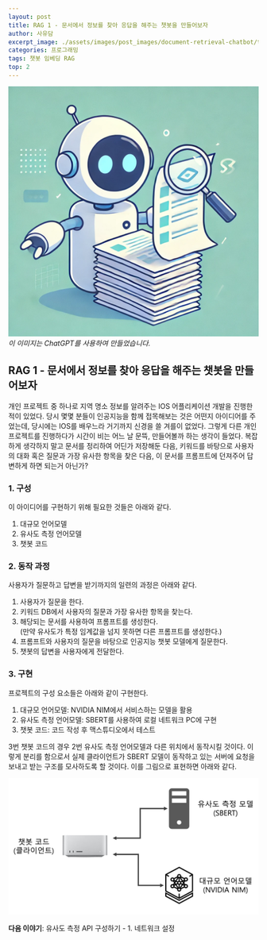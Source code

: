 ```yaml
---
layout: post
title: RAG 1 - 문서에서 정보를 찾아 응답을 해주는 챗봇을 만들어보자
author: 사유담
excerpt_image: ./assets/images/post_images/document-retrieval-chatbot/thumbnail-001.webp
categories: 프로그래밍
tags: 챗봇 임베딩 RAG
top: 2
---
```


![banner](/assets/images/post_images/document-retrieval-chatbot/thumbnail-001.webp)
*이 이미지는 ChatGPT를 사용하여 만들었습니다.*

## RAG 1 - 문서에서 정보를 찾아 응답을 해주는 챗봇을 만들어보자

개인 프로젝트 중 하나로 지역 명소 정보를 알려주는 IOS 어플리케이션 개발을 진행한 적이 있었다. 당시 몇몇 분들이 인공지능을 함께 접목해보는 것은 어떤지 아이디어를 주었는데, 당시에는 IOS를 배우느라 거기까지 신경을 쓸 겨를이 없었다. 그렇게 다른 개인 프로젝트를 진행하다가 시간이 비는 어느 날 문뜩, 만들어볼까 하는 생각이 들었다. 복잡하게 생각하지 말고 문서를 정리하여 어딘가 저장해둔 다음, 키워드를 바탕으로 사용자의 대화 혹은 질문과 가장 유사한 항목을 찾은 다음, 이 문서를 프롬프트에 던져주어 답변하게 하면 되는거 아닌가?

### 1. 구성
이 아이디어를 구현하기 위해 필요한 것들은 아래와 같다.

1. 대규모 언어모델
2. 유사도 측정 언어모델
3. 챗봇 코드

### 2. 동작 과정
사용자가 질문하고 답변을 받기까지의 일련의 과정은 아래와 같다.

1. 사용자가 질문을 한다.
2. 키워드 DB에서 사용자의 질문과 가장 유사한 항목을 찾는다.
3. 해당되는 문서를 사용하여 프롬프트를 생성한다.  
    (만약 유사도가 특정 임계값을 넘지 못하면 다른 프롬프트를 생성한다.)
4. 프롬프트와 사용자의 질문을 바탕으로 인공지능 챗봇 모델에게 질문한다.
5. 챗봇의 답변을 사용자에게 전달한다.

### 3. 구현
프로젝트의 구성 요소들은 아래와 같이 구현한다.

1. 대규모 언어모델: NVIDIA NIM에서 서비스하는 모델을 활용
2. 유사도 측정 언어모델: SBERT를 사용하여 로컬 네트워크 PC에 구현
3. 챗봇 코드: 코드 작성 후 맥스튜디오에서 테스트

3번 챗봇 코드의 경우 2번 유사도 측정 언어모델과 다른 위치에서 동작시킬 것이다. 이렇게 분리를 함으로서 실제 클라이언트가 SBERT 모델이 동작하고 있는 서버에 요청을 보내고 받는 구조를 모사하도록 할 것이다. 이를 그림으로 표현하면 아래와 같다.


![프로젝트 구성](/assets/images/post_images/document-retrieval-chatbot/project-config-001.png)


**다음 이야기**: 유사도 측정 API 구성하기 - 1. 네트워크 설정